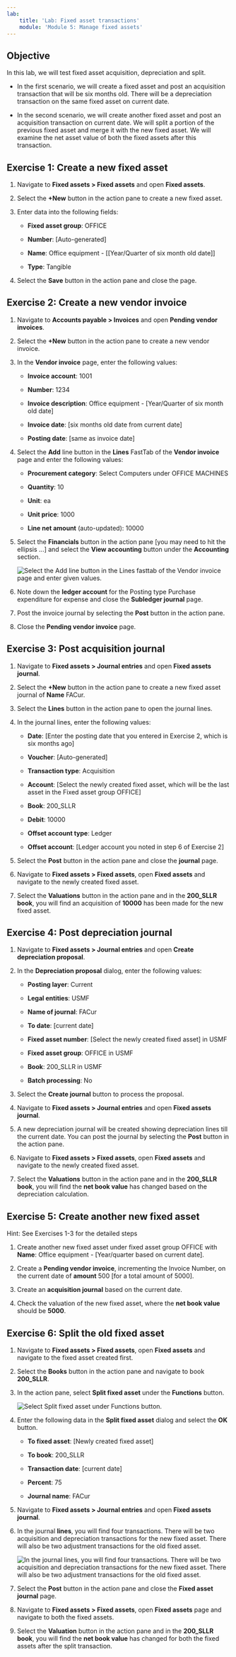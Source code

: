 ```yaml
---
lab:
    title: 'Lab: Fixed asset transactions'
    module: 'Module 5: Manage fixed assets'
---
```


## Objective

In this lab, we will test fixed asset acquisition, depreciation and split.

- In the first scenario, we will create a fixed asset and post an acquisition transaction that will be six months old. There will be a depreciation transaction on the same fixed asset on current date.

-  In the second scenario, we will create another fixed asset and post an acquisition transaction on current date. We will split a portion of the previous fixed asset and merge it with the new fixed asset. We will examine the net asset value of both the fixed assets after this transaction.

## Exercise 1: Create a new fixed asset

1. Navigate to **Fixed assets &gt; Fixed assets** and open **Fixed assets**.

2. Select the **+New** button in the action pane to create a new fixed asset.

3. Enter data into the following fields:

	- **Fixed asset group**: OFFICE

	- **Number**: [Auto-generated]

	- **Name**: Office equipment - [[Year/Quarter of six month old date]]

	- **Type**: Tangible

4. Select the **Save** button in the action pane and close the page.

## Exercise 2: Create a new vendor invoice

1. Navigate to **Accounts payable &gt; Invoices** and open **Pending vendor invoices**.

2. Select the **+New** button in the action pane to create a new vendor invoice.

3. In the **Vendor invoice** page, enter the following values:

	- **Invoice account**: 1001

	- **Number**: 1234

	- **Invoice description**: Office equipment - [Year/Quarter of six month old date]

	- **Invoice date**: [six months old date from current date]

	- **Posting date**: [same as invoice date]

4. Select the **Add** line button in the **Lines** FastTab of the **Vendor invoice** page and enter the following values:

	- **Procurement category**: Select Computers under OFFICE MACHINES

	- **Quantity**: 10

	- **Unit**: ea

	- **Unit price**: 1000

	- **Line net amount** (auto-updated): 10000

5. Select the **Financials** button in the action pane [you may need to hit the ellipsis ...] and select the **View accounting** button under the **Accounting** section.

	![Select the Add line button in the Lines fasttab of the Vendor invoice page and enter given values.](../images/FA_Lab_Fixed_asset_transations_image1.png)

6. Note down the **ledger account** for the Posting type Purchase expenditure for expense and close the **Subledger journal** page.

7. Post the invoice journal by selecting the **Post** button in the action pane.

8. Close the **Pending vendor invoice** page.

## Exercise 3: Post acquisition journal

1. Navigate to **Fixed assets &gt; Journal entries** and open **Fixed assets journal**.

2. Select the **+New** button in the action pane to create a new fixed asset journal of **Name** FACur.

3. Select the **Lines** button in the action pane to open the journal lines.

4. In the journal lines, enter the following values:

	- **Date**: [Enter the posting date that you entered in Exercise 2, which is six months ago]

	- **Voucher**: [Auto-generated]

	- **Transaction type**: Acquisition

	- **Account**: [Select the newly created fixed asset, which will be the last asset in the Fixed asset group OFFICE]

	- **Book**: 200_SLLR

	- **Debit**: 10000

	- **Offset account type**: Ledger

	- **Offset account**: [Ledger account you noted in step 6 of Exercise 2]

5. Select the **Post** button in the action pane and close the **journal** page.

6. Navigate to **Fixed assets &gt; Fixed assets**, open **Fixed assets** and navigate to the newly created fixed asset.

7. Select the **Valuations** button in the action pane and in the **200_SLLR book**, you will find an acquisition of **10000** has been made for the new fixed asset.

 

## Exercise 4: Post depreciation journal

1. Navigate to **Fixed assets &gt; Journal entries** and open **Create depreciation proposal**.

2. In the **Depreciation proposal** dialog, enter the following values:

	- **Posting layer**: Current

	- **Legal entities**: USMF

	- **Name of journal**: FACur

	- **To date**: [current date]

	- **Fixed asset number**: [Select the newly created fixed asset] in USMF

	- **Fixed asset group**: OFFICE in USMF

	- **Book**: 200_SLLR in USMF

	- **Batch processing**: No

3. Select the **Create journal** button to process the proposal.

4. Navigate to **Fixed assets &gt; Journal entries** and open **Fixed assets journal**.

5. A new depreciation journal will be created showing depreciation lines till the current date. You can post the journal by selecting the **Post** button in the action pane.

6. Navigate to **Fixed assets &gt; Fixed assets**, open **Fixed assets** and navigate to the newly created fixed asset.

7. Select the **Valuations** button in the action pane and in the **200_SLLR book**, you will find the **net book value** has changed based on the depreciation calculation.

## Exercise 5: Create another new fixed asset 

Hint: See Exercises 1-3 for the detailed steps

1. Create another new fixed asset under fixed asset group OFFICE with **Name**: Office equipment - [Year/quarter based on current date].

2. Create a **Pending vendor invoice**, incrementing the Invoice Number, on the current date of **amount** 500 [for a total amount of 5000].

3. Create an **acquisition journal** based on the current date.

4. Check the valuation of the new fixed asset, where the **net book value** should be **5000**.

## Exercise 6: Split the old fixed asset 

1. Navigate to **Fixed assets &gt; Fixed assets**, open **Fixed assets** and navigate to the fixed asset created first.

2. Select the **Books** button in the action pane and navigate to book **200_SLLR**.

3. In the action pane, select **Split fixed asset** under the **Functions** button.


	![Select Split fixed asset under Functions button.](../images/FA_Lab_Fixed_asset_transations_image2.png)

4. Enter the following data in the **Split fixed asset** dialog and select the **OK** button.

	- **To fixed asset**: [Newly created fixed asset]

	- **To book**: 200_SLLR

	- **Transaction date**: [current date]

	- **Percent**: 75

	- **Journal name**: FACur

5. Navigate to **Fixed assets &gt; Journal entries** and open **Fixed assets journal**.

6. In the journal **lines**, you will find four transactions. There will be two acquisition and depreciation transactions for the new fixed asset. There will also be two adjustment transactions for the old fixed asset.

	![In the journal lines, you will find four transactions. There will be two acquisition and depreciation transactions for the new fixed asset. There will also be two adjustment transactions for the old fixed asset.](../images/FA_Lab_Fixed_asset_transations_image3.png)

7. Select the **Post** button in the action pane and close the **Fixed asset journal** page.

8. Navigate to **Fixed assets &gt; Fixed assets**, open **Fixed assets** page and navigate to both the fixed assets.

9. Select the **Valuation** button in the action pane and in the **200_SLLR book**, you will find the **net book value** has changed for both the fixed assets after the split transaction.
